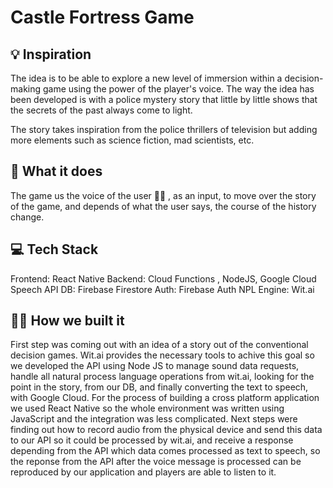 # Castle Fortress Game

## 💡 Inspiration
The idea is to be able to explore a new level of immersion within a decision-making game using the power of the player's voice. The way the idea has been developed is with a police mystery story that little by little shows that the secrets of the past always come to light.

The story takes inspiration from the police thrillers of television but adding more elements such as science fiction, mad scientists, etc.

## 🤔 What it does
The game us the voice of the user 🧏‍♂️ , as an input, to move over the story of the game, and depends of what the user says, the course of the history change.

## 💻 Tech Stack
Frontend: React Native
Backend: Cloud Functions , NodeJS, Google Cloud Speech API
DB: Firebase Firestore
Auth: Firebase Auth
NPL Engine: Wit.ai

## 🧙‍♂️ How we built it
First step was coming out with an idea of a story out of the conventional decision games. Wit.ai provides the necessary tools to achive this goal so we developed the API using Node JS to manage sound data requests, handle all natural process language operations from wit.ai, looking for the point in the story, from our DB, and finally converting the text to speech, with Google Cloud. For the process of building a cross platform application we used React Native so the whole environment was written using JavaScript and the integration was less complicated. Next steps were finding out how to record audio from the physical device and send this data to our API so it could be processed by wit.ai, and receive a response depending from the API which data comes processed as text to speech, so the reponse from the API after the voice message is processed can be reproduced by our application and players are able to listen to it.
